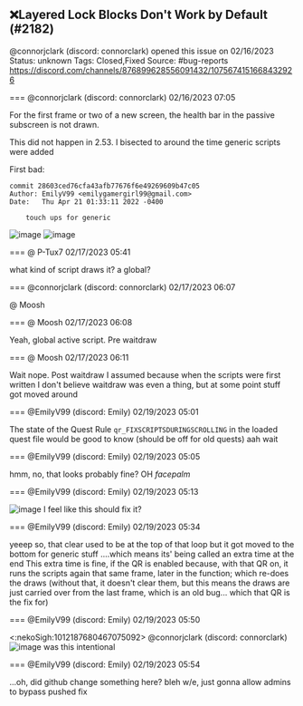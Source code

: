 ## ❌Layered Lock Blocks Don't Work by Default (#2182)
@connorjclark (discord: connorclark) opened this issue on 02/16/2023
Status: unknown
Tags: Closed,Fixed
Source: #bug-reports https://discord.com/channels/876899628556091432/1075674151668432926


=== @connorjclark (discord: connorclark) 02/16/2023 07:05

For the first frame or two of a new screen, the health bar in the passive subscreen is not drawn.

This did not happen in 2.53. I bisected to around the time generic scripts were added

First bad:
```
commit 28603ced76cfa43afb77676f6e49269609b47c05
Author: EmilyV99 <emilygamergirl99@gmail.com>
Date:   Thu Apr 21 01:33:11 2022 -0400

    touch ups for generic
```
![image](https://cdn.discordapp.com/attachments/1075674151668432926/1075674152020738159/image.png?ex=65e9671e&is=65d6f21e&hm=e58aef5b19fe5789dfd1a897ae8f968cd76180f71fb9840251ed703332119d80&)
![image](https://cdn.discordapp.com/attachments/1075674151668432926/1075674152293384272/image.png?ex=65e9671e&is=65d6f21e&hm=ae9814f96a1d855e07c85079b8f358a8b6c6c51ec0b478830e73d281ba2faa72&)

=== @ P-Tux7 02/17/2023 05:41

what kind of script draws it? a global?

=== @connorjclark (discord: connorclark) 02/17/2023 06:07

@ Moosh

=== @ Moosh 02/17/2023 06:08

Yeah, global active script. Pre waitdraw

=== @ Moosh 02/17/2023 06:11

Wait nope. Post waitdraw
I assumed because when the scripts were first written I don't believe waitdraw was even a thing, but at some point stuff got moved around

=== @EmilyV99 (discord: Emily) 02/19/2023 05:01

The state of the Quest Rule `qr_FIXSCRIPTSDURINGSCROLLING` in the loaded quest file would be good to know
(should be off for old quests)
aah wait

=== @EmilyV99 (discord: Emily) 02/19/2023 05:05

hmm, no, that looks probably fine?
OH
*facepalm*

=== @EmilyV99 (discord: Emily) 02/19/2023 05:13


![image](https://cdn.discordapp.com/attachments/1075674151668432926/1076733194856042536/image.png?ex=65e406ee&is=65d191ee&hm=a96522ace39d5f7f612a76b92938be3c926a45f2a55df8ae39c687da2a191bf3&)
I feel like this should fix it?

=== @EmilyV99 (discord: Emily) 02/19/2023 05:34

yeeep
so, that clear used to be at the top of that loop
but it got moved to the bottom for generic stuff
....which means its' being called an extra time at the end
This extra time is fine, if the QR is enabled
because, with that QR on, it runs the scripts again that same frame, later in the function; which re-does the draws
(without that, it doesn't clear them, but this means the draws are just carried over from the last frame, which is an old bug... which that QR is the fix for)

=== @EmilyV99 (discord: Emily) 02/19/2023 05:50

<:nekoSigh:1012187680467075092> @connorjclark (discord: connorclark)
![image](https://cdn.discordapp.com/attachments/1075674151668432926/1076742645575073892/image.png?ex=65e40fbb&is=65d19abb&hm=870af606abb6daca3c228d2ab8d8b0e722f5a2fa42611b087e4c49d911f89956&)
was this intentional

=== @EmilyV99 (discord: Emily) 02/19/2023 05:54

...oh, did github change something here?
bleh
w/e, just gonna allow admins to bypass
pushed fix
